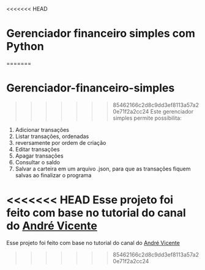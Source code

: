 <<<<<<< HEAD
# Gerenciador financeiro simples com Python
=======
# Gerenciador-financeiro-simples
>>>>>>> 85462166c2d8c9dd3ef8113a57a20e71f2a2cc24
Este gerenciador simples permite possibilita:
<ol>
<li>Adicionar transações
<li>Listar transações, ordenadas <li>reversamente por ordem de criação
<li>Editar transações
<li>Apagar transações
<li>Consultar o saldo
<li>Salvar a carteira em um arquivo .json, para que as transações fiquem salvas ao finalizar o programa
</ol>

<<<<<<< HEAD
Esse projeto foi feito com base no tutorial do canal do [André Vicente](https://www.youtube.com/channel/UCn9v72oA0RDGL2VoSMenwYA)
=======
Esse projeto foi feito com base no tutorial do canal do [André Vicente](https://www.youtube.com/channel/UCn9v72oA0RDGL2VoSMenwYA)
>>>>>>> 85462166c2d8c9dd3ef8113a57a20e71f2a2cc24
